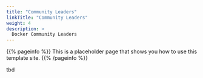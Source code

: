 ```yaml
---
title: "Community Leaders"
linkTitle: "Community Leaders"
weight: 4
description: >
  Docker Community Leaders 
---
```


{{% pageinfo %}}
This is a placeholder page that shows you how to use this template site.
{{% /pageinfo %}}

tbd

